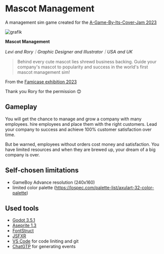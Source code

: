 # Mascot Management
A management sim game created for the [A-Game-By-Its-Cover-Jam 2023](https://itch.io/jam/a-game-by-its-cover-2023)

![grafik](https://github.com/Milchreis/Mascot-Management/assets/544436/39e7380d-333a-4e57-9b53-0a06e136e9ec)

**Mascot Management**

*Levi and Rory｜Graphic Designer and Illustrator｜USA and UK*

> Behind every cute mascot lies shrewd business backing. Guide your company's mascot to popularity and success in the world's first mascot management sim!

From the [Famicase exhibition 2023](https://famicase.com/23/index.html)

Thank you Rory for the permission 😊

## Gameplay

You will get the chance to manage and grow a company with many employees. hire employees and place them with the right customers. Lead your company to success and achieve 100% customer satisfaction over time.

But be warned, employees without orders cost money and satisfaction. You have limited resources and when they are brewed up, your dream of a big company is over.

## Self-chosen limitations
 - GameBoy Advance resolution (240x160)
 - limited color palette (https://lospec.com/palette-list/axulart-32-color-palette)

## Used tools
 - [Godot 3.5.1](https://godotengine.org/download/)
 - [Aseprite 1.3](https://www.aseprite.org/)
 - [FontStruct](https://fontstruct.com/)
 - [JSFXR](https://sfxr.me/)
 - [VS Code](https://code.visualstudio.com/) for code liniting and git
 - [ChatGTP](https://chat.openai.com) for generating events
